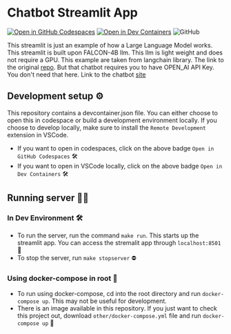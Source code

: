 # Chatbot Streamlit App

[![Open in GitHub Codespaces](https://github.com/codespaces/badge.svg)](https://codespaces.new/balnarendrasapa/chatbot)
[![Open in Dev Containers](https://img.shields.io/static/v1?label=Dev%20Containers&message=Open&color=blue&logo=visualstudiocode)](https://vscode.dev/redirect?url=vscode://ms-vscode-remote.remote-containers/cloneInVolume?url=https://github.com/balnarendrasapa/chatbot)
![GitHub](https://img.shields.io/github/license/balnarendrasapa/chatbot)

This streamlit is just an example of how a Large Language Model works. This streamlit is built upon FALCON-4B llm. This llm is light weight and does not require a GPU. 
This example are taken from langchain library. The link to the original [repo](https://github.com/langchain-ai/streamlit-agent/tree/main). But that chatbot requires you to have OPEN_AI API Key. You don't need that here. Link to the chatbot [site](https://chat-lang.streamlit.app/)

## Development setup ⚙️

This repository contains a devcontainer.json file. You can either choose to open this in codespace or build a development environment locally. If you choose to develop locally, make sure to install the `Remote Development` extension in VSCode.

- If you want to open in codespaces, click on the above badge `Open in GitHub Codespaces` 🛠️
- If you want to open in VSCode locally, click on the above badge `Open in Dev Containers` 🛠️

## Running server 🏃‍♂️
### In Dev Environment 🛠️
- To run the server, run the command `make run`. This starts up the streamlit app. You can access the stremalit app through `localhost:8501` 🚀
- To stop the server, run `make stopserver` ⛔

### Using docker-compose in root 🐳

- To run using docker-compose, cd into the root directory and run `docker-compose up`. This may not be useful for development.
- There is an image available in this repository. If you just want to check this project out, download `other/docker-compose.yml` file and run `docker-compose up` 🐳
